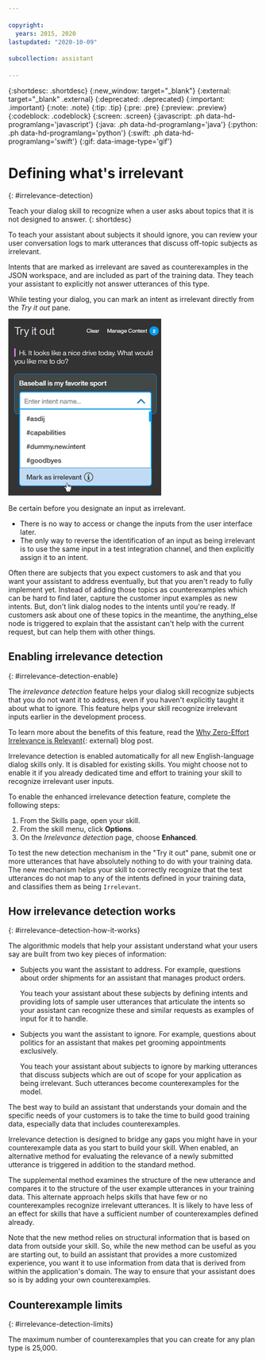 ```yaml
---

copyright:
  years: 2015, 2020
lastupdated: "2020-10-09"

subcollection: assistant

---
```


{:shortdesc: .shortdesc}
{:new_window: target="_blank"}
{:external: target="_blank" .external}
{:deprecated: .deprecated}
{:important: .important}
{:note: .note}
{:tip: .tip}
{:pre: .pre}
{:preview: .preview}
{:codeblock: .codeblock}
{:screen: .screen}
{:javascript: .ph data-hd-programlang='javascript'}
{:java: .ph data-hd-programlang='java'}
{:python: .ph data-hd-programlang='python'}
{:swift: .ph data-hd-programlang='swift'}
{:gif: data-image-type='gif'}

# Defining what's irrelevant
{: #irrelevance-detection}

Teach your dialog skill to recognize when a user asks about topics that it is not designed to answer.
{: shortdesc}

To teach your assistant about subjects it should ignore, you can review your user conversation logs to mark utterances that discuss off-topic subjects as irrelevant.

Intents that are marked as irrelevant are saved as counterexamples in the JSON workspace, and are included as part of the training data. They teach your assistant to explicitly not answer utterances of this type.

While testing your dialog, you can mark an intent as irrelevant directly from the *Try it out* pane.

![Mark as irrelevant screen capture](images/irrelevant.png)

Be certain before you designate an input as irrelevant.

- There is no way to access or change the inputs from the user interface later.
- The only way to reverse the identification of an input as being irrelevant is to use the same input in a test integration channel, and then explicitly assign it to an intent.

Often there are subjects that you expect customers to ask and that you want your assistant to address eventually, but that you aren't ready to fully implement yet. Instead of adding those topics as counterexamples which can be hard to find later, capture the customer input examples as new intents. But, don't link dialog nodes to the intents until you're ready. If customers ask about one of these topics in the meantime, the anything_else node is triggered to explain that the assistant can't help with the current request, but can help them with other things.

## Enabling irrelevance detection
{: #irrelevance-detection-enable}

The *irrelevance detection* feature helps your dialog skill recognize subjects that you do not want it to address, even if you haven't explicitly taught it about what to ignore. This feature helps your skill recognize irrelevant inputs earlier in the development process.

To learn more about the benefits of this feature, read the [Why Zero-Effort Irrelevance is Relevant](https://medium.com/ibm-watson/enhanced-offtopic-90b2dadf0ef1){: external} blog post.

Irrelevance detection is enabled automatically for all new English-language dialog skills only. It is disabled for existing skills. You might choose not to enable it if you already dedicated time and effort to training your skill to recognize irrelevant user inputs.

To enable the enhanced irrelevance detection feature, complete the following steps:

1.  From the Skills page, open your skill.
1.  From the skill menu, click **Options**.
1.  On the *Irrelevance detection* page, choose **Enhanced**.

To test the new detection mechanism in the "Try it out" pane, submit one or more utterances that have absolutely nothing to do with your training data. The new mechanism helps your skill to correctly recognize that the test utterances do not map to any of the intents defined in your training data, and classifies them as being `Irrelevant`.

## How irrelevance detection works
{: #irrelevance-detection-how-it-works}

The algorithmic models that help your assistant understand what your users say are built from two key pieces of information:

- Subjects you want the assistant to address. For example, questions about order shipments for an assistant that manages product orders.

  You teach your assistant about these subjects by defining intents and providing lots of sample user utterances that articulate the intents so your assistant can recognize these and similar requests as examples of input for it to handle.
- Subjects you want the assistant to ignore. For example, questions about politics for an assistant that makes pet grooming appointments exclusively.

  You teach your assistant about subjects to ignore by marking utterances that discuss subjects which are out of scope for your application as being irrelevant. Such utterances become counterexamples for the model. 

The best way to build an assistant that understands your domain and the specific needs of your customers is to take the time to build good training data, especially data that includes counterexamples.

Irrelevance detection is designed to bridge any gaps you might have in your counterexample data as you start to build your skill. When enabled, an alternative method for evaluating the relevance of a newly submitted utterance is triggered in addition to the standard method. 

The supplemental method examines the structure of the new utterance and compares it to the structure of the user example utterances in your training data. This alternate approach helps skills that have few or no counterexamples recognize irrelevant utterances. It is likely to have less of an effect for skills that have a sufficient number of counterexamples defined already. 

Note that the new method relies on structural information that is based on data from outside your skill. So, while the new method can be useful as you are starting out, to build an assistant that provides a more customized experience, you want it to use information from data that is derived from within the application's domain. The way to ensure that your assistant does so is by adding your own counterexamples.

## Counterexample limits
{: #irrelevance-detection-limits}

The maximum number of counterexamples that you can create for any plan type is 25,000.
